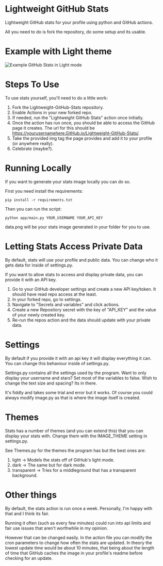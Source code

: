 # Lightweight GitHub Stats
Lightweight GitHub stats for your profile using python and GitHub actions. 

All you need to do is fork the repository, do some setup and its usable.

# Example with Light theme
![Example GitHub Stats in Light mode](https://i.imgur.com/JQnOXbX.png)

# Steps To Use
To use stats yourself, you'll need to do a little work:

1. Fork the Lightweight-GitHub-Stats repository.
2. Enable Actions in your new forked repo.
3. If needed, run the "Lightweight GitHub Stats" action once initially.
4. Once the action has run once, you should be able to access the GitHub page it creates. The url for this should be https://yourusernamehere.GitHub.io/Lightweight-GitHub-Stats/.
5. Take the provided img tag the page provides and add it to your profile (or anywhere really).
6. Celebrate (maybe?).

# Running Locally
If you want to generate your stats image locally you can do so. 

First you need install the requirements:
```
pip install -r requirements.txt
```

Then you can run the script:
```
python app/main.py YOUR_USERNAME YOUR_API_KEY
```

data.png will be your stats image generated in your folder for you to use.

# Letting Stats Access Private Data
By default, stats will use your profile and public data. You can change who it gets data for inside of settings.py.

If you want to allow stats to access and display private data, you can provide it with an API key.
1. Go to your GitHub developer settings and create a new API key/token. It should have read repo access at the least.
2. In your forked repo, go to settings.
3. Navigate to "Secrets and variables" and click actions.
4. Create a new Repository secret with the key of "API_KEY" and the value of your newly created key.
5. Re-run the repos action and the data should update with your private data.

# Settings
By default if you provide it with an api key it will display everything it can. You can change this behaviour inside of settings.py.

Settings.py contains all the settings used by the program. Want to only display your username and stars? Set most of the variables to false. Wish to change the text size and spacing? Its in there.

It's fiddly and takes some trial and error but it works. Of course you could always modify image.py as that is where the image itself is created. 

# Themes
Stats has a number of themes (and you can extend this) that you can display your stats with. Change them with the IMAGE_THEME setting in settings.py.

See Themes.py for the themes the program has but the best ones are:
1. light -> Models the stats off of GitHub's light mode.
2. dark -> The same but for dark mode.
3. transparent -> Tries for a middleground that has a transparent background.

# Other things
By default, the stats action is run once a week. Personally, I'm happy with that and I think its fair.

Running it often (such as every few minutes) could run into api limits and fair use issues that aren't worthwhile in my opinion.

However that can be changed easily. In the action file you can modify the cron parameters to change how often the stats are updated. 
In theory the lowest update time would be about 10 minutes, that being about the length of time that GitHub caches the image in your profile's readme before checking for an update.
